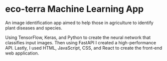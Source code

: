 # eco-terra Machine Learning App
An image identification app aimed to help those in agriculture to identify plant diseases and species.

Using TensorFlow, Keras, and Python to create the neural network that classifies input images. Then using FastAPI I created a high-performance API. Lastly, I used HTML, JavaScript, CSS, and React to create the front-end web application.
